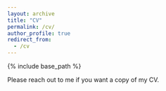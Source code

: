 ```yaml
---
layout: archive
title: "CV"
permalink: /cv/
author_profile: true
redirect_from:
  - /cv
---
```


{% include base_path %}

Please reach out to me if you want a copy of my CV.